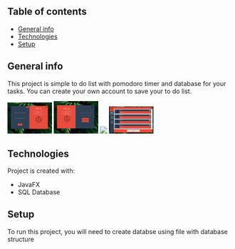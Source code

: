 ## Table of contents
* [General info](#general-info)
* [Technologies](#technologies)
* [Setup](#setup)

## General info
This project is simple to do list with pomodoro timer and database for your tasks. You can create your own account to save your to do list.
	

<img src="images/signUP_screen.PNG" width=100 > 
<img src="images/Przechwytywanie.PNG" width=100 > 
<img src="images/mainScreen.PNGG" width=100 > 
<img src="images/toDoList.PNG" width=100 > 

## Technologies
Project is created with:
* JavaFX
* SQL Database

	
## Setup
To run this project, you will need to create databse using file with database structure


